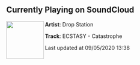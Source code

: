 ## Currently Playing on SoundCloud

[<img align="left" width="100" src="https://i1.sndcdn.com/artworks-zQ1HaujXN3Icd2Cj-ydUzcw-t50x50.jpg">](https://soundcloud.com/dropstationmusic/catastrophe)

**Artist**: Drop Station 

**Track**: ECSTASY - Catastrophe

Last updated at 09/05/2020 13:38
